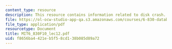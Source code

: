 ```yaml
---
content_type: resource
description: This resource contains information related to disk crash.
file: https://ol-ocw-studio-app-qa.s3.amazonaws.com/courses/6-830-database-systems-fall-2010/f8656ba4421eb5f58cd138b085d89a72_MIT6_830F10_lec12.pdf
file_type: application/pdf
resourcetype: Document
title: MIT6_830F10_lec12.pdf
uid: f8656ba4-421e-b5f5-8cd1-38b085d89a72
---
```

